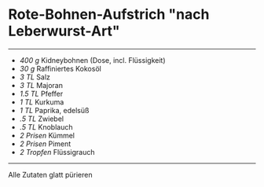 # Rote-Bohnen-Aufstrich "nach Leberwurst-Art"


---

- *400 g* Kidneybohnen (Dose, incl. Flüssigkeit)
- *30 g* Raffiniertes Kokosöl
- *3 TL* Salz
- *3 TL* Majoran 
- *1.5 TL* Pfeffer
- *1 TL* Kurkuma
- *1 TL* Paprika, edelsüß
- *.5 TL* Zwiebel
- *.5 TL* Knoblauch
- *2 Prisen* Kümmel
- *2 Prisen* Piment
- *2 Tropfen* Flüssigrauch

---

Alle Zutaten glatt pürieren
